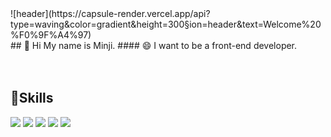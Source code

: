 <div>
  <!--Header-->
  ![header](https://capsule-render.vercel.app/api?type=waving&color=gradient&height=300&section=header&text=Welcome%20%F0%9F%A4%97)
</div>

<div>
  <!--Body-->
  ## 👋 Hi My name is Minji.
  #### 😄 I want to be a front-end developer.<br/>
  <br/>
  <br/>

  ## :blue_book:Skills
  <!--Python-->
  <img src="https://img.shields.io/badge/React-61DAFB?style=flat-square&logo=React&logoColor=white"/>
  <!--JavaScript-->
  <img src="https://img.shields.io/badge/JavaScript-F7DF1E?style=flat-square&logo=JavaScript&logoColor=white"/>
  <!--HTML5-->
  <img src="https://img.shields.io/badge/HTML5-E34F26?style=flat-square&logo=HTML5&logoColor=white"/>
  <!--CSS-->
  <img src="https://img.shields.io/badge/CSS3-1572B6?style=flat-square&logo=CSS3&logoColor=white"/>
  <!--C++-->
  <img src="https://img.shields.io/badge/C++-00599C?style=flat-square&logo=C++&logoColor=white"/>
  <br/>
</div>

<!--
**meanzzi/meanzzi** is a ✨ _special_ ✨ repository because its `README.md` (this file) appears on your GitHub profile.

Here are some ideas to get you started:

- 🔭 I’m currently working on ...
- 🌱 I’m currently learning ...
- 👯 I’m looking to collaborate on ...
- 🤔 I’m looking for help with ...
- 💬 Ask me about ...
- 📫 How to reach me: ...
- 😄 Pronouns: ...
- ⚡ Fun fact: ...
-->
